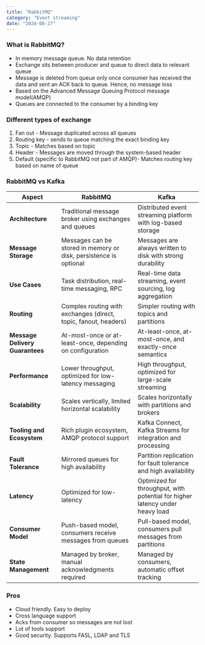 ```yaml
---
title: "RabbitMQ"
category: "Event streaming"
date: "2024-08-27"
---
```

### What is RabbitMQ?

- In memory message queue. No data retention
- Exchange sits between producer and queue to direct data to relevant queue
- Message is deleted from queue only once consumer has received the data and sent an ACK back to queue. Hence, no message loss
- Based on the Advanced Message Queuing Protocol message model(AMQP)
- Queues are connected to the consumer by a binding key

### Different types of exchange

1. Fan out - Message duplicated across all queues
2. Routing key - sends to queue matching the exact binding key
3. Topic - Matches based on topic
4. Header - Messages are moved through the system-based header
5. Default (specific to RabbitMQ not part of AMQP)- Matches routing key based on name of queue


### RabbitMQ vs Kafka

| **Aspect**                     | **RabbitMQ**                                            | **Kafka**                                                   |
|--------------------------------|---------------------------------------------------------|-------------------------------------------------------------|
| **Architecture**               | Traditional message broker using exchanges and queues   | Distributed event streaming platform with log-based storage |
| **Message Storage**            | Messages can be stored in memory or disk, persistence is optional | Messages are always written to disk with strong durability |
| **Use Cases**                  | Task distribution, real-time messaging, RPC             | Real-time data streaming, event sourcing, log aggregation   |
| **Routing**                    | Complex routing with exchanges (direct, topic, fanout, headers) | Simpler routing with topics and partitions                  |
| **Message Delivery Guarantees**| At-most-once or at-least-once, depending on configuration | At-least-once, at-most-once, and exactly-once semantics     |
| **Performance**                | Lower throughput, optimized for low-latency messaging   | High throughput, optimized for large-scale streaming        |
| **Scalability**                | Scales vertically, limited horizontal scalability       | Scales horizontally with partitions and brokers             |
| **Tooling and Ecosystem**      | Rich plugin ecosystem, AMQP protocol support            | Kafka Connect, Kafka Streams for integration and processing |
| **Fault Tolerance**            | Mirrored queues for high availability                   | Partition replication for fault tolerance and high availability |
| **Latency**                    | Optimized for low-latency                               | Optimized for throughput, with potential for higher latency under heavy load |
| **Consumer Model**             | Push-based model, consumers receive messages from queues | Pull-based model, consumers pull messages from partitions   |
| **State Management**           | Managed by broker, manual acknowledgments required      | Managed by consumers, automatic offset tracking             |


### Pros
- Cloud friendly. Easy to deploy
- Cross language support
- Acks from consumer so messages are not lost
- Lot of tools support
- Good security. Supports FASL, LDAP and TLS